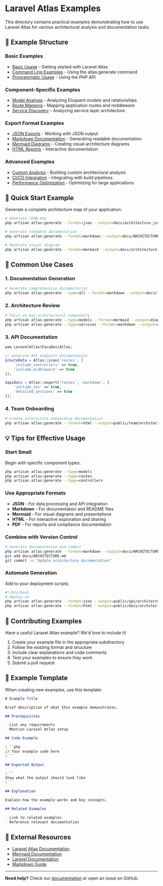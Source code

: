 # Laravel Atlas Examples

This directory contains practical examples demonstrating how to use Laravel Atlas for various architectural analysis and documentation tasks.

## 📁 Example Structure

### Basic Examples
- [Basic Usage](basic-usage.md) - Getting started with Laravel Atlas
- [Command Line Examples](command-line.md) - Using the atlas:generate command
- [Programmatic Usage](programmatic.md) - Using the PHP API

### Component-Specific Examples  
- [Model Analysis](models.md) - Analyzing Eloquent models and relationships
- [Route Mapping](routes.md) - Mapping application routes and middleware
- [Service Discovery](services.md) - Analyzing service layer architecture

### Export Format Examples
- [JSON Exports](exports/json.md) - Working with JSON output
- [Markdown Documentation](exports/markdown.md) - Generating readable documentation
- [Mermaid Diagrams](exports/mermaid.md) - Creating visual architecture diagrams
- [HTML Reports](exports/html.md) - Interactive documentation

### Advanced Examples
- [Custom Analysis](advanced/custom-analysis.md) - Building custom architectural analysis
- [CI/CD Integration](advanced/cicd.md) - Integrating with build pipelines
- [Performance Optimization](advanced/performance.md) - Optimizing for large applications

## 🚀 Quick Start Example

Generate a complete architecture map of your application:

```bash
# Generate JSON map
php artisan atlas:generate --format=json --output=docs/architecture.json

# Generate readable documentation  
php artisan atlas:generate --format=markdown --output=docs/ARCHITECTURE.md

# Generate visual diagram
php artisan atlas:generate --format=mermaid --output=docs/architecture.mmd
```

## 🔧 Common Use Cases

### 1. Documentation Generation
```bash
# Generate comprehensive documentation
php artisan atlas:generate --type=all --format=markdown --output=docs/
```

### 2. Architecture Review
```bash
# Focus on key architectural components
php artisan atlas:generate --type=models --format=mermaid --output=diagrams/models.mmd
php artisan atlas:generate --type=services --format=markdown --output=docs/services.md
```

### 3. API Documentation
```php
use LaravelAtlas\Facades\Atlas;

// Generate API endpoint documentation
$routeData = Atlas::scan('routes', [
    'include_controllers' => true,
    'include_middleware' => true
]);

$apiDocs = Atlas::export('routes', 'markdown', [
    'include_toc' => true,
    'detailed_sections' => true
]);
```

### 4. Team Onboarding
```bash
# Create interactive onboarding documentation
php artisan atlas:generate --format=html --output=public/team/architecture.html
```

## 💡 Tips for Effective Usage

### Start Small
Begin with specific component types:
```bash
php artisan atlas:generate --type=models
php artisan atlas:generate --type=routes  
php artisan atlas:generate --type=controllers
```

### Use Appropriate Formats
- **JSON** - For data processing and API integration
- **Markdown** - For documentation and README files
- **Mermaid** - For visual diagrams and presentations
- **HTML** - For interactive exploration and sharing
- **PDF** - For reports and compliance documentation

### Combine with Version Control
```bash
# Generate documentation and commit
php artisan atlas:generate --format=markdown --output=docs/ARCHITECTURE.md
git add docs/ARCHITECTURE.md
git commit -m "Update architecture documentation"
```

### Automate Generation
Add to your deployment scripts:
```bash
#!/bin/bash
# deploy.sh
php artisan atlas:generate --format=json --output=public/api/architecture.json
php artisan atlas:generate --format=html --output=public/docs/architecture.html
```

## 🤝 Contributing Examples

Have a useful Laravel Atlas example? We'd love to include it! 

1. Create your example file in the appropriate subdirectory
2. Follow the existing format and structure
3. Include clear explanations and code comments
4. Test your examples to ensure they work
5. Submit a pull request

## 📄 Example Template

When creating new examples, use this template:

```markdown
# Example Title

Brief description of what this example demonstrates.

## Prerequisites

- List any requirements
- Mention Laravel Atlas setup

## Code Example

\```php
// Your example code here
\```

## Expected Output

\```
Show what the output should look like
\```

## Explanation

Explain how the example works and key concepts.

## Related Examples

- Link to related examples
- Reference relevant documentation
```

## 🔗 External Resources

- [Laravel Atlas Documentation](../docs/)
- [Mermaid Documentation](https://mermaid-js.github.io/mermaid/)
- [Laravel Documentation](https://laravel.com/docs)
- [Markdown Guide](https://www.markdownguide.org/)

---

**Need help?** Check our [documentation](../docs/) or open an issue on GitHub.